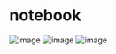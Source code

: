 # notebook

![image](https://user-images.githubusercontent.com/59767321/163304140-8e4b4ed7-504a-438b-aed7-4ae71e0c8fe7.png)
![image](https://user-images.githubusercontent.com/59767321/163304202-ea06d83d-097a-4a1f-8c39-558b44bc661e.png)
![image](https://user-images.githubusercontent.com/59767321/163304270-9a54fdfe-a2e8-4210-9a48-1e1aaead0904.png)
